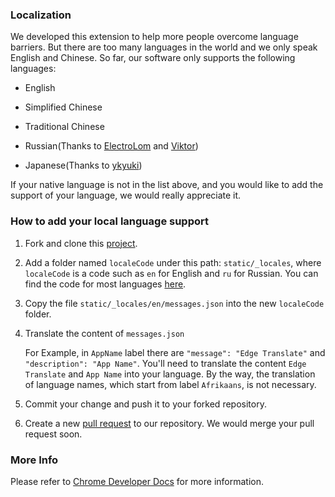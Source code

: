 ### Localization

We developed this extension to help more people overcome language barriers. But there are too many languages in the world and we only speak English and Chinese. So far, our software only supports the following languages:

- English
  
- Simplified Chinese
  
- Traditional Chinese

- Russian(Thanks to [ElectroLom](https://github.com/electrolom42) and [Viktor](https://github.com/ViktorOn))

- Japanese(Thanks to [ykyuki](https://github.com/ykyuki))

If your native language is not in the list above, and you would like to add the support of your language, we would really appreciate it.

### How to add your local language support

1. Fork and clone this [project](https://github.com/EdgeTranslate/EdgeTranslate).

2. Add a folder named `localeCode` under this path: `static/_locales`, where `localeCode` is a code such as `en` for English and `ru` for Russian. You can find the code for most languages [here](https://github.com/EdgeTranslate/EdgeTranslate/blob/master/src/popup/languages.js).

3. Copy the file `static/_locales/en/messages.json` into the new `localeCode` folder.

4. Translate the content of `messages.json`

   For Example, in `AppName` label there are `"​message​"​: ​"​Edge Translate"` and `"​description​"​: ​"​App Name​"`. You'll need to translate the content `Edge Translate` and `App Name` into your language. By the way, the translation of language names, which start from label `Afrikaans`, is not necessary.

5. Commit your change and push it to your forked repository.

6. Create a new [pull request](https://github.com/EdgeTranslate/EdgeTranslate/pulls) to our repository. We would merge your pull request soon.

### More Info

Please refer to [Chrome Developer Docs](https://developer.chrome.com/extensions/i18n) for more information.
